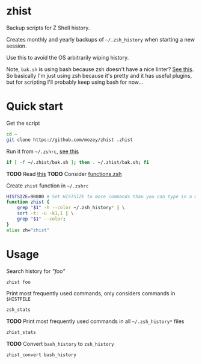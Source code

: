 # zhist

Backup scripts for Z Shell history.

Creates monthly and yearly backups of `~/.zsh_history` when starting a new session.

Use this to avoid the OS arbitrarily wiping history.

Note, `bak.sh` is using bash because zsh doesn't have a nice linter? [See this](https://www.reddit.com/r/zsh/comments/gt03ki/state_of_zsh_linters/). So basically I'm just using zsh because it's pretty and it has useful plugins, but for scripting I'll probably keep using bash for now...


# Quick start

Get the script
```sh
cd ~
git clone https://github.com/mozey/zhist .zhist
```

Run it from `~/.zshrc`, [see this](https://superuser.com/a/892248)
```sh
if [ -f ~/.zhist/bak.sh ]; then . ~/.zhist/bak.sh; fi
```

**TODO** Read [this](https://zsh.sourceforge.io/Guide/zshguide04.html#l89)
**TODO** Consider [functions.zsh](https://github.com/ohmyzsh/ohmyzsh/blob/master/lib/functions.zsh)

Create `zhist` function in `~/.zshrc`
```sh
HISTSIZE=90000 # Set HISTSIZE to more commands than you can type in a month
function zhist { 
    grep "$1" -h --color ~/.zsh_history* | \
    sort -t: -u -k1,1 | \
    grep "$1" --color; 
}
alias zh="zhist" 
```


# Usage

Search history for *"foo"*
```sh
zhist foo
```

Print most frequently used commands, only considers commands in `$HISTFILE`
```sh
zsh_stats
```

**TODO** Print most frequently used commands in all `~/.zsh_history*` files
```sh
zhist_stats
```

**TODO** Convert `bash_history` to `zsh_history`
```sh
zhist_convert bash_history
```

